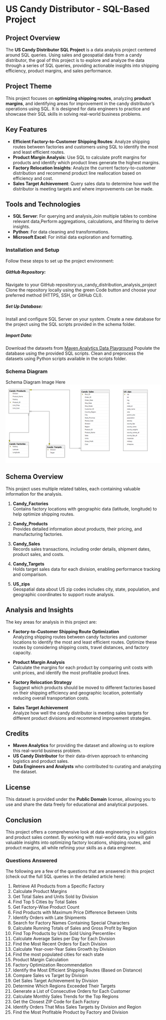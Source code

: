 # US Candy Distributor - SQL-Based Project

## Project Overview
The **US Candy Distributor SQL Project** is a data analysis project centered around SQL queries. Using sales and geospatial data from a candy distributor, the goal of this project is to explore and analyze the data through a series of SQL queries, providing actionable insights into shipping efficiency, product margins, and sales performance.

## Project Theme
This project focuses on **optimizing shipping routes**, analyzing **product margins**, and identifying areas for improvement in the candy distributor’s operations using SQL. It is designed for data engineers to practice and showcase their SQL skills in solving real-world business problems.

## Key Features
- **Efficient Factory-to-Customer Shipping Routes**: Analyze shipping routes between factories and customers using SQL to identify the most and least efficient routes.
- **Product Margin Analysis**: Use SQL to calculate profit margins for products and identify which product lines generate the highest margins.
- **Factory Relocation Insights**: Analyze the current factory-to-customer distribution and recommend product line reallocation based on efficiency and cost.
- **Sales Target Achievement**: Query sales data to determine how well the distributor is meeting targets and where improvements can be made.

## Tools and Technologies
- **SQL Server**: For querying and analysis,Join multiple tables to combine relevant data,Perform aggregations, calculations, and filtering to derive insights.
- **Python**: For data cleaning and transformations.
- **Microsoft Excel**: For initial data exploration and formatting.

### Installation and Setup
Follow these steps to set up the project environment:

##### GitHub Repository:
Navigate to your GitHub repository:us_candy_distribution_analysis_project
Clone the repository locally using the green Code button and choose your preferred method (HTTPS, SSH, or GitHub CLI).

##### Set Up Database:
Install and configure SQL Server on your system.
Create a new database for the project using the SQL scripts provided in the schema folder.

##### Import Data:
Download the datasets from [Maven Analytics Data Playground](./https://mavenanalytics.io/data-playground)
Populate the database using the provided SQL scripts.
Clean and preprocess the datasets using Python scripts available in the scripts folder.

### Schema Diagram
Schema Diagram Image Here 
![Referance image](/Entity_Relationship_US_Candy.png)
## Schema Overview
This project uses multiple related tables, each containing valuable information for the analysis.

1. **Candy_Factories**  
   Contains factory locations with geographic data (latitude, longitude) to help optimize shipping routes.
   
2. **Candy_Products**  
   Provides detailed information about products, their pricing, and manufacturing factories.
   
3. **Candy_Sales**  
   Records sales transactions, including order details, shipment dates, product sales, and costs.
   
4. **Candy_Targets**  
   Holds target sales data for each division, enabling performance tracking and comparison.
   
5. **US_zips**  
   Geospatial data about US zip codes includes city, state, population, and geographic coordinates to support route analysis.

## Analysis and Insights
The key areas for analysis in this project are:

- **Factory-to-Customer Shipping Route Optimization**  
  Analyzing shipping routes between candy factories and customer locations to identify the most and least efficient routes. Optimize these routes by considering shipping costs, travel distances, and factory capacity.

- **Product Margin Analysis**  
  Calculate the margins for each product by comparing unit costs with unit prices, and identify the most profitable product lines.

- **Factory Relocation Strategy**  
  Suggest which products should be moved to different factories based on their shipping efficiency and geographic location, potentially reducing overall transportation costs.

- **Sales Target Achievement**  
  Analyze how well the candy distributor is meeting sales targets for different product divisions and recommend improvement strategies.

## Credits
- **Maven Analytics** for providing the dataset and allowing us to explore this real-world business problem.
- **US Candy Distributor** for their data-driven approach to enhancing logistics and product sales.
- **Data Engineers and Analysts** who contributed to curating and analyzing the dataset.

## License
This dataset is provided under the **Public Domain** license, allowing you to use and share the data freely for educational and analytical purposes.

## Conclusion
This project offers a comprehensive look at data engineering in a logistics and product sales context. By working with real-world data, you will gain valuable insights into optimizing factory locations, shipping routes, and product margins, all while refining your skills as a data engineer.


### Questions Answered
The following are a few of the questions that are answered in this project (check out the full SQL queries in the detailed article here):

1. Retrieve All Products from a Specific Factory
2. Calculate Product Margins
3. Get Total Sales and Units Sold by Division
4. Find Top 5 Cities by Total Sales
5. Get Factory-Wise Product Count
6. Find Products with Maximum Price Difference Between Units 
7. Identify Orders with Late Shipments
8. Search for Factory Names Containing Special Characters
9. Calculate Running Totals of Sales and Gross Profit by Region
10. Find Top Products by Units Sold Using Percentile<
11. Calculate Average Sales per Day for Each Division
12. Find the Most Recent Orders for Each Division
13. Calculate Year-over-Year Sales Growth by Division
14. Find the most populated cities for each state
15. Product Margin Calculation
16. Factory Optimization Recommendation
17. Identify the Most Efficient Shipping Routes (Based on Distance)
18. Compare Sales vs Target by Division
19. Get Sales Target Achievement by Division
20. Determine Which Regions Exceeded Their Targets
21. Generate a List of Consecutive Orders for Each Customer
22. Calculate Monthly Sales Trends for the Top Regions
23. Get the Closest ZIP Code for Each Factory
24. Identify Orders That Miss Sales Targets by Division and Region
25. Find the Most Profitable Product by Factory and Division

